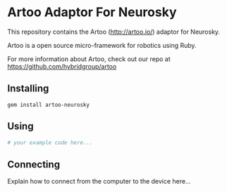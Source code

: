 # Artoo Adaptor For Neurosky

This repository contains the Artoo (http://artoo.io/) adaptor for Neurosky.

Artoo is a open source micro-framework for robotics using Ruby.

For more information about Artoo, check out our repo at https://github.com/hybridgroup/artoo

## Installing

```
gem install artoo-neurosky
```

## Using

```ruby
# your example code here...
```

## Connecting

Explain how to connect from the computer to the device here...
